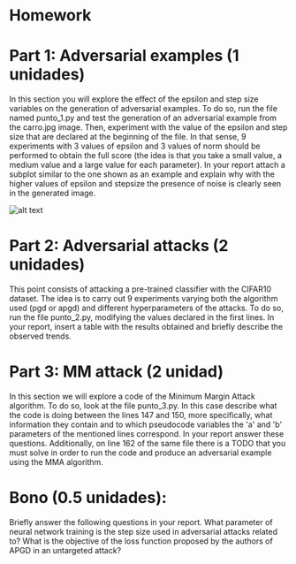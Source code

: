 # Homework

# Part 1: Adversarial examples (1 unidades)

In this section you will explore the effect of the epsilon and step size variables on the generation of adversarial examples. To do so, run the file named punto_1.py and test the generation of an adversarial example from the carro.jpg image. Then, experiment with the value of the epsilon and step size that are declared at the beginning of the file. In that sense, 9 experiments with 3 values of epsilon and 3 values of norm should be performed to obtain the full score (the idea is that you take a small value, a medium value and a large value for each parameter). In your report attach a subplot similar to the one shown as an example and explain why with the higher values of epsilon and stepsize the presence of noise is clearly seen in the generated image.


![alt text](http://url/to/img.png)

# Part 2: Adversarial attacks (2 unidades)

This point consists of attacking a pre-trained classifier with the CIFAR10 dataset. The idea is to carry out 9 experiments varying both the algorithm used (pgd or apgd) and different hyperparameters of the attacks. To do so, run the file punto_2.py, modifying the values declared in the first lines. In your report, insert a table with the results obtained and briefly describe the observed trends. 




# Part 3: MM attack (2 unidad)

In this section we will explore a code of the Minimum Margin Attack algorithm. To do so, look at the file punto_3.py. In this case describe what the code is doing between the lines 147 and 150, more specifically, what information they contain and to which pseudocode variables the 'a' and 'b' parameters of the mentioned lines correspond. In your report answer these questions. Additionally, on line 162 of the same file there is a TODO that you must solve in order to run the code and produce an adversarial example using the MMA algorithm. 



# Bono (0.5 unidades): 

Briefly answer the following questions in your report. 
What parameter of neural network training is the step size used in adversarial attacks related to?
What is the objective of the loss function proposed by the authors of APGD in an untargeted attack?




